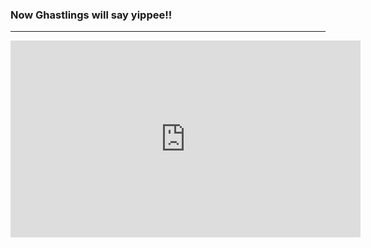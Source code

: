 ### Now Ghastlings will say yippee!!

---

<div class="video-wrapper">
  <iframe width="560" height="315" src="https://www.youtube-nocookie.com/embed/d1NjkYjRn34" 
    title="YouTube video player" frameborder="0" allowfullscreen></iframe>
</div>